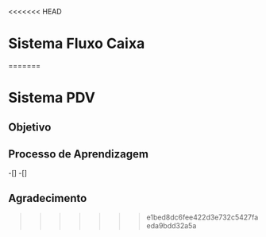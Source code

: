 <<<<<<< HEAD
# Sistema Fluxo Caixa
=======
# Sistema PDV

## Objetivo

## Processo de Aprendizagem

-[]
-[]

## Agradecimento
>>>>>>> e1bed8dc6fee422d3e732c5427faeda9bdd32a5a
